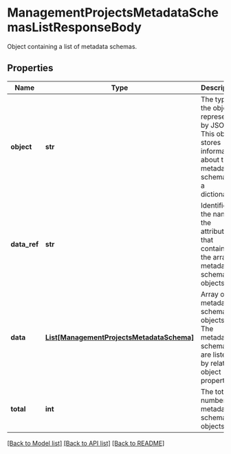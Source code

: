 # ManagementProjectsMetadataSchemasListResponseBody

Object containing a list of metadata schemas.

## Properties

Name | Type | Description | Notes
------------ | ------------- | ------------- | -------------
**object** | **str** | The type of the object represented by JSON. This object stores information about the metadata schemas in a dictionary. | [optional] [default to 'list']
**data_ref** | **str** | Identifies the name of the attribute that contains the array of metadata schema objects. | [optional] [default to 'data']
**data** | [**List[ManagementProjectsMetadataSchema]**](ManagementProjectsMetadataSchema.md) | Array of metadata schema objects. The metadata schemas are listed by related object properties. | [optional] 
**total** | **int** | The total number of metadata schema objects. | [optional] 

[[Back to Model list]](../README.md#documentation-for-models) [[Back to API list]](../README.md#documentation-for-api-endpoints) [[Back to README]](../README.md)


